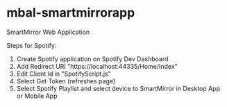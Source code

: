 # mbal-smartmirrorapp

SmartMirror Web Application

Steps for Spotify:
1) Create Spotify application on Spotify Dev Dashboard
2) Add Redirect URI "https://localhost:44335/Home/Index"
3) Edit Client Id in "SpotifyScript.js"
4) Select Get Token (refreshes page)
5) Select Spotify Playlist and select device to SmartMirror in Desktop App or Mobile App